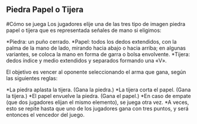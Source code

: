 ## Piedra Papel o Tijera
#Cómo se juega
Los jugadores elije una de las tres tipo de imagen piedra papel o tijera que es representada señales de mano si eligimos:

*Piedra: un puño cerrado.
*Papel: todos los dedos extendidos, con la palma de la mano de lado, mirando hacia abajo o hacia arriba; en algunas variantes, se coloca la mano en forma de garra o bolsa envolvente.
*Tijera: dedos índice y medio extendidos y separados formando una «V».

El objetivo es vencer al oponente seleccionando el arma que gana, según las siguientes reglas:

*La piedra aplasta la tijera. (Gana la piedra.)
*La tijera corta el papel. (Gana la tijera.)
*El papel envuelve la piedra. (Gana el papel.)
*En caso de empate (que dos jugadores elijan el mismo elemento), se juega otra vez.
*A veces, esto se repite hasta que uno de los jugadores gana con tres puntos,  y será entonces el vencedor del juego.

